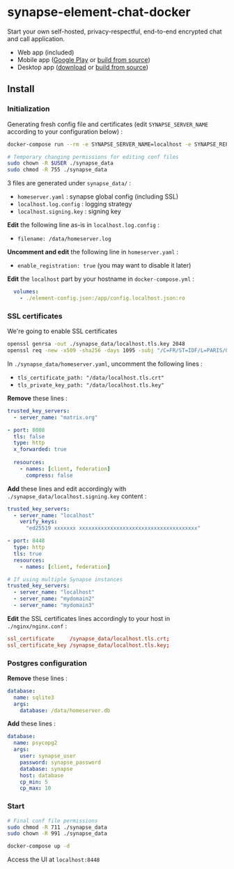 # synapse-element-chat-docker

Start your own self-hosted, privacy-respectful, end-to-end encrypted chat and call application.

- Web app (included)
- Mobile app ([Google Play](https://play.google.com/store/apps/details?id=im.vector.app) or [build from source](https://github.com/vector-im/element-android))
- Desktop app ([download](https://element.io/get-started) or [build from source](https://github.com/vector-im/element-desktop))

## Install

### Initialization

Generating fresh config file and certificates (edit `SYNAPSE_SERVER_NAME` according to your configuration below) :

```bash
docker-compose run --rm -e SYNAPSE_SERVER_NAME=localhost -e SYNAPSE_REPORT_STATS=no synapse generate

# Temporary changing permissions for editing conf files
sudo chown -R $USER ./synapse_data
sudo chmod -R 755 ./synapse_data
```

3 files are generated under `synapse_data/` :

- `homeserver.yaml` : synapse global config (including SSL)
- `localhost.log.config` : logging strategy
- `localhost.signing.key` : signing key

**Edit** the following line as-is in `localhost.log.config` :

- `filename: /data/homeserver.log`

**Uncomment and edit** the following line in `homeserver.yaml` :

- `enable_registration: true` (you may want to disable it later)

**Edit** the `localhost` part by your hostname in `docker-compose.yml` : 

```yml
  volumes:
    - ./element-config.json:/app/config.localhost.json:ro
```

### SSL certificates

We're going to enable SSL certificates

```bash
openssl genrsa -out ./synapse_data/localhost.tls.key 2048
openssl req -new -x509 -sha256 -days 1095 -subj "/C=FR/ST=IDF/L=PARIS/O=EXAMPLE/CN=Synapse" -key ./synapse_data/localhost.tls.key -out ./synapse_data/localhost.tls.crt
```

In `./synapse_data/homeserver.yaml`, uncomment the following lines :

- `tls_certificate_path: "/data/localhost.tls.crt"`
- `tls_private_key_path: "/data/localhost.tls.key"`

**Remove** these lines :

```yml
trusted_key_servers:
  - server_name: "matrix.org"

- port: 8008
  tls: false
  type: http
  x_forwarded: true
  
  resources:
    - names: [client, federation]
      compress: false
```

**Add** these lines and edit accordingly with `./synapse_data/localhost.signing.key` content :

```yml
trusted_key_servers:
  - server_name: "localhost"
    verify_keys:
      "ed25519 xxxxxxx xxxxxxxxxxxxxxxxxxxxxxxxxxxxxxxxxxxxxx"

- port: 8448
  type: http
  tls: true
  resources:
    - names: [client, federation]

# If using multiple Synapse instances
trusted_key_servers:
  - server_name: "localhost"
  - server_name: "mydomain2"
  - server_name: "mydomain3"
```

**Edit** the SSL certificates lines accordingly to your host in `./nginx/nginx.conf` :

```conf
ssl_certificate     /synapse_data/localhost.tls.crt;
ssl_certificate_key /synapse_data/localhost.tls.key;
```

### Postgres configuration

**Remove** these lines :

```yml
database:
  name: sqlite3
  args:
    database: /data/homeserver.db
```

**Add** these lines :

```yml
database:
  name: psycopg2
  args:
    user: synapse_user
    password: synapse_password
    database: synapse
    host: database
    cp_min: 5
    cp_max: 10
```

### Start

```bash
# Final conf file permissions
sudo chmod -R 711 ./synapse_data
sudo chown -R 991 ./synapse_data

docker-compose up -d
```

Access the UI at `localhost:8448`
